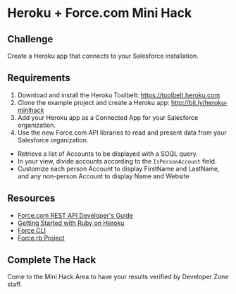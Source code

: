 # Heroku + Force.com Mini Hack

## Challenge

Create a Heroku app that connects to your Salesforce installation.

## Requirements

1. Download and install the Heroku Toolbelt: https://toolbelt.heroku.com
2. Clone the example project and create a Heroku app: http://bit.ly/heroku-minihack
3. Add your Heroku app as a Connected App for your Salesforce organization.
4. Use the new Force.com API libraries to read and present data from your Salesforce organization.

- Retrieve a list of Accounts to be displayed with a SOQL query.
- In your view, divide accounts according to the `IsPersonAccount` field.
- Customize each person Account to display FirstName and LastName, and any non-person Account to display Name and Website

## Resources

- [Force.com REST API Developer's Guide](http://www.salesforce.com/us/developer/docs/api_rest/index.htm)
- [Getting Started with Ruby on Heroku](https://devcenter.heroku.com/articles/getting-started-with-ruby)
- [Force CLI](http://force-cli.herokuapp.com)
- [Force.rb Project](https://github.com/heroku/force.rb)

## Complete The Hack

Come to the Mini Hack Area to have your results verified by Developer Zone staff.
